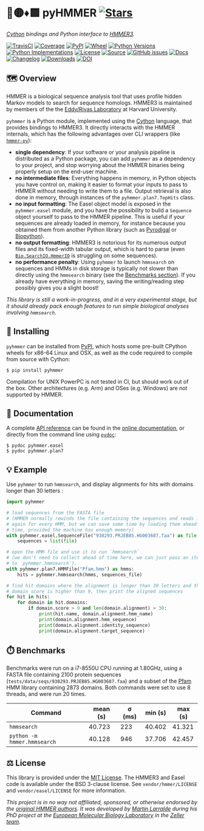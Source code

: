 # 🐍🟡♦️🟦 pyHMMER [![Stars](https://img.shields.io/github/stars/althonos/pyhmmer.svg?style=social&maxAge=3600&label=Star)](https://github.com/althonos/pyhmmer/stargazers)

*[Cython](https://cython.org/) bindings and Python interface to [HMMER3](http://hmmer.org/).*

[![TravisCI](https://img.shields.io/travis/com/althonos/pyhmmer/master.svg?logo=travis&maxAge=600&style=flat-square)](https://travis-ci.com/althonos/pyhmmer/branches)
[![Coverage](https://img.shields.io/codecov/c/gh/althonos/pyhmmer?style=flat-square&maxAge=3600)](https://codecov.io/gh/althonos/pyhmmer/)
[![PyPI](https://img.shields.io/pypi/v/pyhmmer.svg?style=flat-square&maxAge=3600)](https://pypi.org/project/pyhmmer)
[![Wheel](https://img.shields.io/pypi/wheel/pyhmmer.svg?style=flat-square&maxAge=3600)](https://pypi.org/project/pyhmmer/#files)
[![Python Versions](https://img.shields.io/pypi/pyversions/pyhmmer.svg?style=flat-square&maxAge=3600)](https://pypi.org/project/pyhmmer/#files)
[![Python Implementations](https://img.shields.io/pypi/implementation/pyhmmer.svg?style=flat-square&maxAge=3600)](https://pypi.org/project/pyhmmer/#files)
[![License](https://img.shields.io/badge/license-MIT-blue.svg?style=flat-square&maxAge=2678400)](https://choosealicense.com/licenses/mit/)
[![Source](https://img.shields.io/badge/source-GitHub-303030.svg?maxAge=2678400&style=flat-square)](https://github.com/althonos/pyhmmer/)
[![GitHub issues](https://img.shields.io/github/issues/althonos/pyhmmer.svg?style=flat-square&maxAge=600)](https://github.com/althonos/pyhmmer/issues)
[![Docs](https://img.shields.io/readthedocs/pyhmmer/latest?style=flat-square&maxAge=600)](https://pyhmmer.readthedocs.io)
[![Changelog](https://img.shields.io/badge/keep%20a-changelog-8A0707.svg?maxAge=2678400&style=flat-square)](https://github.com/althonos/pyhmmer/blob/master/CHANGELOG.md)
[![Downloads](https://img.shields.io/badge/dynamic/json?style=flat-square&color=303f9f&maxAge=86400&label=downloads&query=%24.total_downloads&url=https%3A%2F%2Fapi.pepy.tech%2Fapi%2Fprojects%2Fpyhmmer)](https://pepy.tech/project/pyhmmer)
[![DOI](https://img.shields.io/badge/doi-10.5281%2Fzenodo.4270012-purple?style=flat-square&maxAge=86400)](https://doi.org/10.5281/zenodo.4270012)

<!-- [![AppVeyor](https://img.shields.io/appveyor/build/althonos/pyhmmer/master.svg?logo=appveyor&maxAge=600&style=flat-square)](https://ci.appveyor.com/project/althonos/pyhmmer/history) -->
<!-- [![Bioconda](https://img.shields.io/conda/vn/bioconda/pyhmmer?style=flat-square&maxAge=3600)](https://anaconda.org/bioconda/pyhmmer) -->


## 🗺️ Overview

HMMER is a biological sequence analysis tool that uses profile hidden Markov
models to search for sequence homologs. HMMER3 is maintained by members of the
the [Eddy/Rivas Laboratory](http://eddylab.org/) at Harvard University.

`pyhmmer` is a Python module, implemented using the [Cython](https://cython.org/)
language, that provides bindings to HMMER3. It directly interacts with the
HMMER internals, which has the following advantages over CLI wrappers
(like [`hmmer-py`](https://pypi.org/project/hmmer/)):

- **single dependency**: If your software or your analysis pipeline is
  distributed as a Python package, you can add `pyhmmer` as a dependency to
  your project, and stop worrying about the HMMER binaries being properly
  setup on the end-user machine.
- **no intermediate files**: Everything happens in memory, in Python objects
  you have control on, making it easier to format your inputs to pass to
  HMMER without needing to write them to a file. Output retrieval is also
  done in memory, through instances of the `pyhmmer.plan7.TopHits` class.
- **no input formatting**: The Easel object model is exposed in the `pyhmmer.easel`
  module, and you have the possibility to build a `Sequence` object yourself
  to pass to the HMMER pipeline. This is useful if your sequences are already
  loaded in memory, for instance because you obtained them from another
  Python library (such as [Pyrodigal](https://github.com/althonos/pyrodigal)
  or [Biopython](https://biopython.org/)).
- **no output formatting**: HMMER3 is notorious for its numerous output files
  and its fixed-width tabular output, which is hard to parse (even
  [`Bio.SearchIO.HmmerIO`](https://biopython.org/docs/dev/api/Bio.SearchIO.HmmerIO.html)
  is struggling on some sequences).
- **no performance penalty**: Using `pyhmmer` to launch `hmmsearch` on sequences
  and HMMs in disk storage is typically not slower than directly using the
  `hmmsearch` binary (see the [Benchmarks section](#%EF%B8%8F-benchmarks)).
  If you already have everything in memory, saving the writing/reading step
  possibly gives you a slight boost!

*This library is still a work-in-progress, and in a very experimental stage,
but it should already pack enough features to run simple biological analyses
involving `hmmsearch`.*


## 🔧 Installing

``pyhmmer`` can be installed from [PyPI](https://pypi.org/project/pyhmmer/),
which hosts some pre-built CPython wheels for x86-64 Linux and OSX,
as well as the code required to compile from source with Cython:
```console
$ pip install pyhmmer
```

Compilation for UNIX PowerPC is not tested in CI, but should work out of the
box. Other architectures (e.g. Arm) and OSes (e.g. Windows) are not
supported by HMMER.


## 📖 Documentation

A complete [API reference](https://pyhmmer.readthedocs.io/en/stable/api/) can
be found in the [online documentation](https://pyhmmer.readthedocs.io/), or
directly from the command line using
[`pydoc`](https://docs.python.org/3/library/pydoc.html):
```console
$ pydoc pyhmmer.easel
$ pydoc pyhmmer.plan7
```


## 💡 Example

Use `pyhmmer` to run `hmmsearch`, and display alignments for hits with
domains longer than 30 letters :

```python
import pyhmmer

# load sequences from the FASTA file
# (HMMER normally rewinds the file containing the sequences and reads it
# again for every HMM, but we can save some time by loading them ahead of
# time, provided the machine has enough memory)
with pyhmmer.easel.SequenceFile("938293.PRJEB85.HG003687.faa") as file:
    sequences = list(file)

# open the HMM file and use it to run `hmmsearch`
# (we don't need to collect ahead of time here, we can just pass an iterator
# to `pyhmmer.hmmsearch`).
with pyhmmer.plan7.HMMFile("Pfam.hmm") as hmms:
    hits = pyhmmer.hmmsearch(hmms, sequences_file)

# find hit domains where the alignment is longer than 30 letters and the
# domain score is higher than 9, then print the aligned sequences
for hit in hits:
    for domain in hit.domains:
        if domain.score > 9 and len(domain.alignment) > 30:
            print(hit.name, domain.alignment.hmm_name)
            print(domain.alignment.hmm_sequence)
            print(domain.alignment.identity_sequence)
            print(domain.alignment.target_sequence)
```


## ⏱️ Benchmarks

Benchmarks were run on a i7-8550U CPU running at 1.80GHz, using a FASTA file
containing 2100 protein sequences (`tests/data/seqs/938293.PRJEB85.HG003687.faa`)
and a subset of the [Pfam](https://pfam.xfam.org/) HMM library containing
2873 domains. Both commands were set to use 8 threads, and were run 20 times.

| Command                     | mean (s) | σ (ms) | min (s) | max (s) |
|-----------------------------|----------|--------|---------|---------|
| `hmmsearch`                 | 40.723   | 223    | 40.402  | 41.321  |
| `python -m hmmer.hmmsearch` | 40.128   | 946    | 37.706  | 42.457  |


## ⚖️ License

This library is provided under the [MIT License](https://choosealicense.com/licenses/mit/).
The HMMER3 and Easel code is available under the BSD 3-clause license. See
`vendor/hmmer/LICENSE` and `vendor/easel/LICENSE` for more information.

*This project is in no way not affiliated, sponsored, or otherwise endorsed by
the [original HMMER authors](http://hmmer.org/). It was developed by
[Martin Larralde](https://github.com/althonos/pyhmmer) during his PhD project
at the [European Molecular Biology Laboratory](https://www.embl.de/) in
the [Zeller team](https://github.com/zellerlab).*
